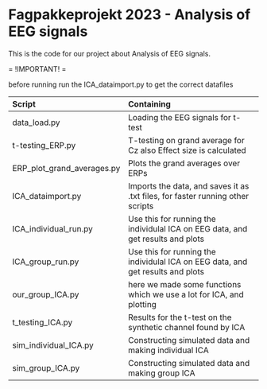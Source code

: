 # Fagpakkeprojekt 2023 - Analysis of EEG signals

This is the code for our project about Analysis of EEG signals.


= !IMPORTANT! = 

before running run the ICA_dataimport.py to get the correct datafiles




| Script  | Containing  |
|:----------|:----------|
| data_load.py    |  Loading the EEG signals for t-test    |
| t-testing_ERP.py    |    T-testing on grand average for Cz also Effect size is calculated  |
| ERP_plot_grand_averages.py | Plots the grand averages over ERPs |
| ICA_dataimport.py    | Imports the data, and saves it as .txt files, for faster running other scripts    | 
| ICA_individual_run.py   |  Use this for running the individulal ICA on EEG data, and get results and plots  |
| ICA_group_run.py   | Use this for running the individulal ICA on EEG data, and get results and plots   |
| our_group_ICA.py   | here we made some functions which we use a lot for ICA, and plotting   |
| t_testing_ICA.py | Results for the t-test on the synthetic channel found by ICA |
| sim_individual_ICA.py | Constructing simulated data and making individual ICA |
| sim_group_ICA.py | Constructing simulated data and making group ICA |



